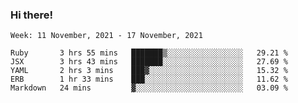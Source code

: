 ### Hi there!

<!--START_SECTION:waka-->
```text
Week: 11 November, 2021 - 17 November, 2021

Ruby       3 hrs 55 mins   ███████▒░░░░░░░░░░░░░░░░░   29.21 % 
JSX        3 hrs 43 mins   ███████░░░░░░░░░░░░░░░░░░   27.69 % 
YAML       2 hrs 3 mins    ███▓░░░░░░░░░░░░░░░░░░░░░   15.32 % 
ERB        1 hr 33 mins    ███░░░░░░░░░░░░░░░░░░░░░░   11.62 % 
Markdown   24 mins         ▓░░░░░░░░░░░░░░░░░░░░░░░░   03.09 % 
```
<!--END_SECTION:waka-->
